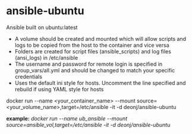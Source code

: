 # ansible-ubuntu

Ansible built on ubuntu:latest

* A volume should be created and mounted which will allow scripts and logs to be copied from the host to the container and vice versa
* Folders are created for script files (ansible_scripts) and log files (ansi_logs) in /etc/ansible
* The username and password for remote login is specified in group_vars/all.yml and should be changed to match your specific credentials
* Uses the default ini style for hosts. Uncomment the line specified and rebuild if using YAML style for hosts

docker run --name <your_container_name> --mount source=<your_volume_name>,target=/etc/ansible -it -d deonj/ansible-ubuntu

**example:** *docker run --name ub_ansible --mount source=ansible_vol,target=/etc/ansible -it -d deonj/ansible-ubuntu*
